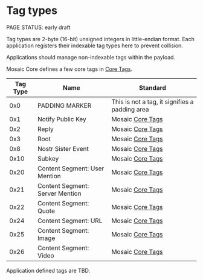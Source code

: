 # Tag types

<status>PAGE STATUS: early draft</status>

Tag types are 2-byte (16-bit) unsigned integers in little-endian format.
Each application registers their indexable tag types here to prevent collision.

Applications should manage non-indexable tags within the payload.

Mosaic Core defines a few core tags in [Core Tags](core_tags.md).

|Tag Type|Name|Standard|
|--------|----|--------|
|0x0|PADDING MARKER|This is not a tag, it signifies a padding area|
|0x1|Notify Public Key|Mosaic [Core Tags](core_tags.md)|
|0x2|Reply|Mosaic [Core Tags](core_tags.md)|
|0x3|Root|Mosaic [Core Tags](core_tags.md)|
|0x8|Nostr Sister Event|Mosaic [Core Tags](core_tags.md)|
|0x10|Subkey|Mosaic [Core Tags](core_tags.md)|
|0x20|Content Segment: User Mention|Mosaic [Core Tags](core_tags.md)|
|0x21|Content Segment: Server Mention|Mosaic [Core Tags](core_tags.md)|
|0x22|Content Segment: Quote|Mosaic [Core Tags](core_tags.md)|
|0x24|Content Segment: URL|Mosaic [Core Tags](core_tags.md)|
|0x25|Content Segment: Image|Mosaic [Core Tags](core_tags.md)|
|0x26|Content Segment: Video|Mosaic [Core Tags](core_tags.md)|

Application defined tags are TBD.
